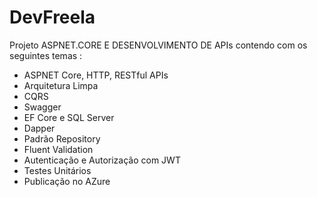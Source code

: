 # DevFreela 
Projeto ASPNET.CORE E DESENVOLVIMENTO DE APIs contendo com os seguintes temas :
- ASPNET Core, HTTP, RESTful APIs
- Arquitetura Limpa
- CQRS
- Swagger
- EF Core e SQL Server
- Dapper
- Padrão Repository
- Fluent Validation
- Autenticação e Autorização com JWT
- Testes Unitários
- Publicação no AZure
